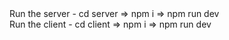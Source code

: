 <div>
  Run the server - cd server => npm i => npm run dev
</div>
<div>
Run the client - cd client => npm i => npm run dev
</div>
